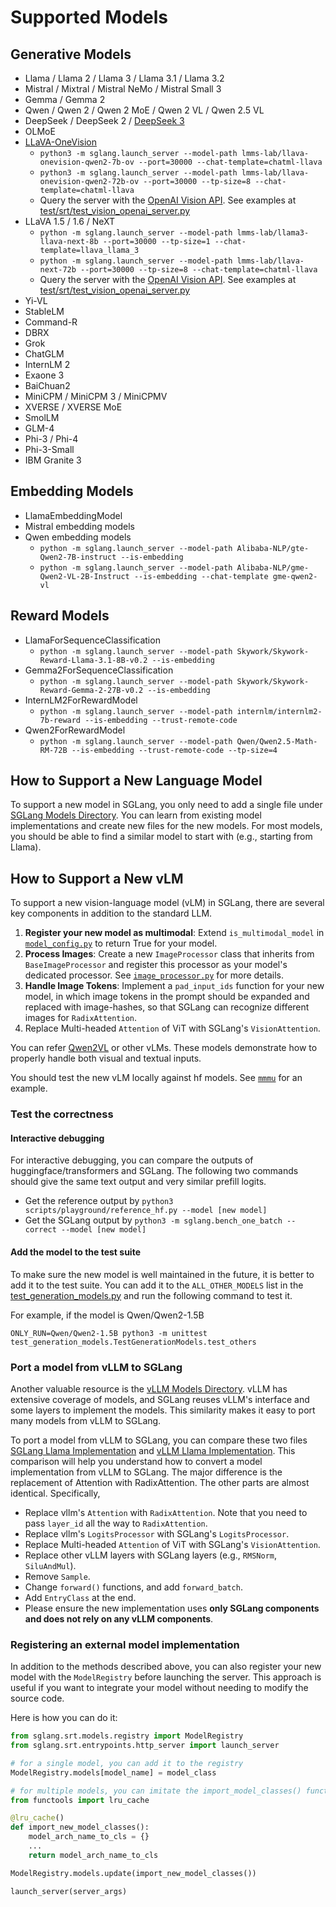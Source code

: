 # Supported Models

## Generative Models
- Llama / Llama 2 / Llama 3 / Llama 3.1 / Llama 3.2
- Mistral / Mixtral / Mistral NeMo / Mistral Small 3
- Gemma / Gemma 2
- Qwen / Qwen 2 / Qwen 2 MoE / Qwen 2 VL / Qwen 2.5 VL
- DeepSeek / DeepSeek 2 / [DeepSeek 3](https://github.com/sgl-project/sglang/tree/main/benchmark/deepseek_v3)
- OLMoE
- [LLaVA-OneVision](https://llava-vl.github.io/blog/2024-08-05-llava-onevision/)
  - `python3 -m sglang.launch_server --model-path lmms-lab/llava-onevision-qwen2-7b-ov --port=30000 --chat-template=chatml-llava`
  - `python3 -m sglang.launch_server --model-path lmms-lab/llava-onevision-qwen2-72b-ov --port=30000 --tp-size=8 --chat-template=chatml-llava`
  - Query the server with the [OpenAI Vision API](https://platform.openai.com/docs/guides/vision). See examples at [test/srt/test_vision_openai_server.py](https://github.com/sgl-project/sglang/blob/main/test/srt/test_vision_openai_server.py)
- LLaVA 1.5 / 1.6 / NeXT
  - `python -m sglang.launch_server --model-path lmms-lab/llama3-llava-next-8b --port=30000 --tp-size=1 --chat-template=llava_llama_3`
  - `python -m sglang.launch_server --model-path lmms-lab/llava-next-72b --port=30000 --tp-size=8 --chat-template=chatml-llava`
  - Query the server with the [OpenAI Vision API](https://platform.openai.com/docs/guides/vision). See examples at [test/srt/test_vision_openai_server.py](https://github.com/sgl-project/sglang/blob/main/test/srt/test_vision_openai_server.py)
- Yi-VL
- StableLM
- Command-R
- DBRX
- Grok
- ChatGLM
- InternLM 2
- Exaone 3
- BaiChuan2
- MiniCPM / MiniCPM 3 / MiniCPMV
- XVERSE / XVERSE MoE
- SmolLM
- GLM-4
- Phi-3 / Phi-4
- Phi-3-Small
- IBM Granite 3

## Embedding Models

- LlamaEmbeddingModel
- Mistral embedding models
- Qwen embedding models
  - `python -m sglang.launch_server --model-path Alibaba-NLP/gte-Qwen2-7B-instruct --is-embedding`
  - `python -m sglang.launch_server --model-path Alibaba-NLP/gme-Qwen2-VL-2B-Instruct --is-embedding --chat-template gme-qwen2-vl`

## Reward Models

- LlamaForSequenceClassification
  - `python -m sglang.launch_server --model-path Skywork/Skywork-Reward-Llama-3.1-8B-v0.2 --is-embedding`
- Gemma2ForSequenceClassification
  - `python -m sglang.launch_server --model-path Skywork/Skywork-Reward-Gemma-2-27B-v0.2 --is-embedding`
- InternLM2ForRewardModel
  - `python -m sglang.launch_server --model-path internlm/internlm2-7b-reward --is-embedding --trust-remote-code`
- Qwen2ForRewardModel
  - `python -m sglang.launch_server --model-path Qwen/Qwen2.5-Math-RM-72B --is-embedding --trust-remote-code --tp-size=4`
## How to Support a New Language Model

To support a new model in SGLang, you only need to add a single file under [SGLang Models Directory](https://github.com/sgl-project/sglang/tree/main/python/sglang/srt/models).
You can learn from existing model implementations and create new files for the new models.
For most models, you should be able to find a similar model to start with (e.g., starting from Llama).

## How to Support a New vLM

To support a new vision-language model (vLM) in SGLang, there are several key components in addition to the standard
LLM.

1. **Register your new model as multimodal**: Extend `is_multimodal_model` in [
   `model_config.py`](https://github.com/sgl-project/sglang/blob/main/python/sglang/srt/configs/model_config.py) to
   return True for your model.
2. **Process Images**: Create a new `ImageProcessor` class that inherits from `BaseImageProcessor` and register this
   processor as your model's dedicated processor. See [
   `image_processor.py`](https://github.com/sgl-project/sglang/blob/main/python/sglang/srt/managers/image_processor.py)
   for more details.
3. **Handle Image Tokens**: Implement a `pad_input_ids` function for your new model, in which image tokens in the prompt
   should be expanded and replaced with image-hashes, so that SGLang can recognize different images for
   `RadixAttention`.
4. Replace Multi-headed `Attention` of ViT with SGLang's `VisionAttention`.

You can refer [Qwen2VL](https://github.com/sgl-project/sglang/blob/main/python/sglang/srt/models/qwen2_vl.py) or other
vLMs. These models demonstrate how to properly handle both visual and textual inputs.

You should test the new vLM locally against hf models. See [`mmmu`](https://github.com/sgl-project/sglang/tree/main/benchmark/mmmu) for an example.

### Test the correctness

#### Interactive debugging
For interactive debugging, you can compare the outputs of huggingface/transformers and SGLang.
The following two commands should give the same text output and very similar prefill logits.

- Get the reference output by `python3 scripts/playground/reference_hf.py --model [new model]`
- Get the SGLang output by `python3 -m sglang.bench_one_batch --correct --model [new model]`

#### Add the model to the test suite
To make sure the new model is well maintained in the future, it is better to add it to the test suite.
You can add it to the `ALL_OTHER_MODELS` list in the [test_generation_models.py](https://github.com/sgl-project/sglang/blob/main/test/srt/models/test_generation_models.py) and run the following command to test it.

For example, if the model is Qwen/Qwen2-1.5B
```
ONLY_RUN=Qwen/Qwen2-1.5B python3 -m unittest test_generation_models.TestGenerationModels.test_others
```

### Port a model from vLLM to SGLang
Another valuable resource is the [vLLM Models Directory](https://github.com/vllm-project/vllm/tree/main/vllm/model_executor/models). vLLM has extensive coverage of models, and SGLang reuses vLLM's interface and some layers to implement the models. This similarity makes it easy to port many models from vLLM to SGLang.

To port a model from vLLM to SGLang, you can compare these two files [SGLang Llama Implementation](https://github.com/sgl-project/sglang/blob/main/python/sglang/srt/models/llama.py) and [vLLM Llama Implementation](https://github.com/vllm-project/vllm/blob/main/vllm/model_executor/models/llama.py). This comparison will help you understand how to convert a model implementation from vLLM to SGLang. The major difference is the replacement of Attention with RadixAttention. The other parts are almost identical. Specifically,
  - Replace vllm's `Attention` with `RadixAttention`. Note that you need to pass `layer_id` all the way to `RadixAttention`.
  - Replace vllm's `LogitsProcessor` with SGLang's `LogitsProcessor`.
  - Replace Multi-headed `Attention` of ViT with SGLang's `VisionAttention`.
  - Replace other vLLM layers with SGLang layers (e.g., `RMSNorm`, `SiluAndMul`).
  - Remove `Sample`.
  - Change `forward()` functions, and add `forward_batch`.
  - Add `EntryClass` at the end.
  - Please ensure the new implementation uses **only SGLang components and does not rely on any vLLM components**.

### Registering an external model implementation

In addition to the methods described above, you can also register your new model with the `ModelRegistry` before launching the server. This approach is useful if you want to integrate your model without needing to modify the source code.

Here is how you can do it:

```python
from sglang.srt.models.registry import ModelRegistry
from sglang.srt.entrypoints.http_server import launch_server

# for a single model, you can add it to the registry
ModelRegistry.models[model_name] = model_class

# for multiple models, you can imitate the import_model_classes() function in sglang/srt/models/registry.py
from functools import lru_cache

@lru_cache()
def import_new_model_classes():
    model_arch_name_to_cls = {}
    ...
    return model_arch_name_to_cls

ModelRegistry.models.update(import_new_model_classes())

launch_server(server_args)
```

